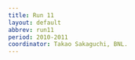```yaml
---
title: Run 11
layout: default
abbrev: run11
period: 2010-2011
coordinator: Takao Sakaguchi, BNL.
---
```

